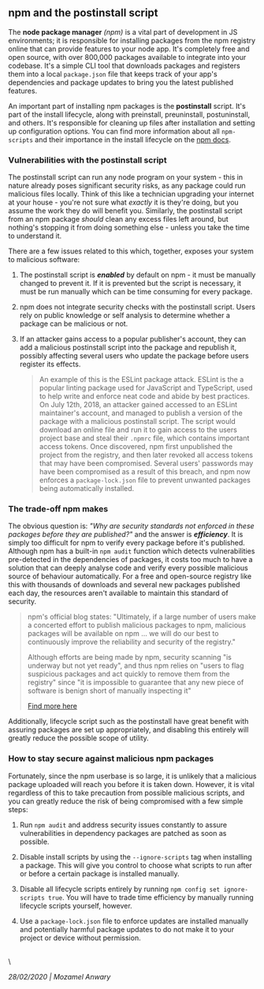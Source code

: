 ## npm and the postinstall script

The **node package manager** *(npm)* is a vital part of development in JS environments; it is responsible for installing packages from the npm registry online that can provide features to your node app. It's completely free and open source, with over 800,000 packages available to integrate into your codebase. It's a simple CLI tool that downloads packages and registers them into a local `package.json` file that keeps track of your app's dependencies and package updates to bring you the latest published features. 

An important part of installing npm packages is the **postinstall** script. It's part of the install lifecycle, along with preinstall, preuninstall, postuninstall, and others. It's responsible for cleaning up files after installation and setting up configuration options. You can find more information about all `npm-scripts` and their importance in the install lifecycle on the [npm docs](https://docs.npmjs.com/misc/scripts). 

### Vulnerabilities with the postinstall script

The postinstall script can run any node program on your system - this in nature already poses significant security risks, as any package could run malicious files locally. Think of this like a technician upgrading your internet at your house - you're not sure what *exactly* it is they're doing, but you assume the work they do will benefit you. Similarly, the postinstall script from an npm package *should* clean any excess files left around, but nothing's stopping it from doing something else - unless you take the time to understand it.

There are a few issues related to this which, together, exposes your system to malicious software:

1. The postinstall script is ***enabled*** by default on npm - it must be manually changed to prevent it. If it is prevented but the script is necessary, it must be run manually which can be time consuming for every package.

2. npm does not integrate security checks with the postinstall script. Users rely on public knowledge or self analysis to determine whether a package can be malicious or not.

3. If an attacker gains access to a popular publisher's account, they can add a malicious postinstall script into the package and republish it, possibly affecting several users who update the package before users register its effects.

   > An example of this is the ESLint package attack. ESLint is the a popular linting package used for JavaScript and TypeScript, used to help write and enforce neat code and abide by best practices. On July 12th, 2018, an attacker gained accessed to an ESLint maintainer's account, and managed to publish a version of the package with a malicious postinstall script. The script would download an online file and run it to gain access to the users project base and steal their `.npmrc` file, which contains important access tokens. Once discovered, npm first unpublished the project from the registry, and then later revoked all access tokens that may have been compromised. Several users' passwords may have been compromised as a result of this breach, and npm now enforces a `package-lock.json` file to prevent unwanted packages being automatically installed.

### The trade-off npm makes

The obvious question is: *"Why are security standards not enforced in these packages before they are published?"* and the answer is ***efficiency***. It is simply too difficult for npm to verify every package before it's published. Although npm has a built-in `npm audit` function which detects vulnerabilities pre-detected in the dependencies of packages, it costs too much to have a solution that can deeply analyse code and verify every possible malicious source of behaviour automatically. For a free and open-source registry like this with thousands of downloads and several new packages published each day, the resources aren't available to maintain this standard of security. 

> npm's official blog states: "Ultimately, if a large number of users make a concerted effort to publish malicious packages to npm, malicious packages will be available on npm ... we will do our best to continuously improve the reliability and security of the registry." 
>
> Although efforts are being made by npm, security scanning "is underway but not yet ready", and thus npm relies on "users to flag suspicious packages and act quickly to remove them from the registry" since "it is impossible to guarantee that any new piece of software is benign short of manually inspecting it"
>
> [Find more here](https://blog.npmjs.org/post/141702881055/package-install-scripts-vulnerability)

Additionally, lifecycle script such as the postinstall have great benefit with assuring packages are set up appropriately, and disabling this entirely will greatly reduce the possible scope of utility.

### How to stay secure against malicious npm packages

Fortunately, since the npm userbase is so large, it is unlikely that a malicious package uploaded will reach you before it is taken down. However, it is vital regardless of this to take precaution from possible malicious scripts, and you can greatly reduce the risk of being compromised with a few simple steps:

1. Run `npm audit` and address security issues constantly to assure vulnerabilities in dependency packages are patched as soon as possible.

2. Disable install scripts by using the `--ignore-scripts` tag when installing a package. This will give you control to choose what scripts to run after or before a certain package is installed manually.

3. Disable all lifecycle scripts entirely by running `npm config set ignore-scripts true`. You will have to trade time efficiency by manually running lifecycle scripts yourself, however.

4. Use a `package-lock.json` file to enforce updates are installed manually and potentially harmful package updates to do not make it to your project or device without permission.

\
\

*28/02/2020 | Mozamel Anwary*
